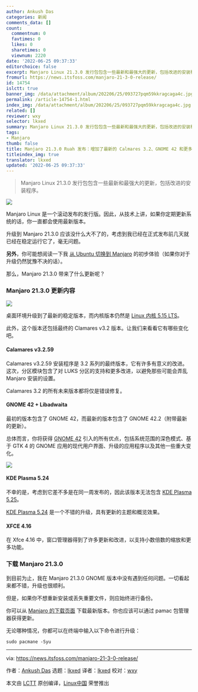 ```yaml
---
author: Ankush Das
categories: 新闻
comments_data: []
count:
  commentnum: 0
  favtimes: 0
  likes: 0
  sharetimes: 0
  viewnum: 2220
date: '2022-06-25 09:37:33'
editorchoice: false
excerpt: Manjaro Linux 21.3.0 发行包包含一些最新和最强大的更新，包括改进的安装程序。
fromurl: https://news.itsfoss.com/manjaro-21-3-0-release/
id: 14754
islctt: true
banner_img: /data/attachment/album/202206/25/093727pqm59kkragcaga4c.jpg
permalink: /article-14754-1.html
index_img: /data/attachment/album/202206/25/093727pqm59kkragcaga4c.jpg.thumb.jpg
related: []
reviewer: wxy
selector: lkxed
summary: Manjaro Linux 21.3.0 发行包包含一些最新和最强大的更新，包括改进的安装程序。
tags:
- Manjaro
thumb: false
title: Manjaro 21.3.0 Ruah 发布：增加了最新的 Calmares 3.2、GNOME 42 和更多升级
titleindex_img: true
translator: lkxed
updated: '2022-06-25 09:37:33'
---
```



> 
> Manjaro Linux 21.3.0 发行包包含一些最新和最强大的更新，包括改进的安装程序。
> 
> 
> 


![](/data/attachment/album/202206/25/093727pqm59kkragcaga4c.jpg)


Manjaro Linux 是一个滚动发布的发行版。因此，从技术上讲，如果你定期更新系统的话，你一直都会使用最新版本。


升级到 Manjaro 21.3.0 应该没什么大不了的，考虑到我已经在正式发布前几天就已经在稳定运行它了，毫无问题。


**另外**，你可能想阅读一下我 [从 Ubuntu 切换到 Manjaro](https://news.itsfoss.com/manjaro-linux-experience/) 的初步体验（如果你对于升级仍然犹豫不决的话）。


那么，Manjaro 21.3.0 带来了什么更新呢？


### Manjaro 21.3.0 更新内容


![](/data/attachment/album/202206/25/093733sr72m6fequ36fh7z.jpg)


桌面环境升级到了最新的稳定版本，而内核版本仍然是 [Linux 内核 5.15 LTS](https://news.itsfoss.com/linux-kernel-5-15-release/)。


此外，这个版本还包括最终的 Clamares v3.2 版本。让我们来看看它有哪些变化吧。


#### Calamares v3.2.59


Calamares v3.2.59 安装程序是 3.2 系列的最终版本，它有许多有意义的改进。这次，分区模块包含了对 LUKS 分区的支持和更多改进，以避免那些可能会弄乱 Manjaro 安装的设置。


Calamares 3.2 的所有未来版本都将仅是错误修复。


#### GNOME 42 + Libadwaita


最初的版本包含了 GNOME 42，而最新的版本包含了 GNOME 42.2（附带最新的更新）。


总体而言，你将获得 [GNOME 42](https://news.itsfoss.com/gnome-42-release/) 引入的所有优点，包括系统范围的深色模式、基于 GTK 4 的 GNOME 应用的现代用户界面、升级的应用程序以及其他一些重大变化。


![](/data/attachment/album/202206/25/093734kpzzz8six5pjjppx.png)


#### KDE Plasma 5.24


不幸的是，考虑到它差不多是在同一周发布的，因此该版本无法包含 [KDE Plasma 5.25](https://news.itsfoss.com/kde-plasma-5-25-release/)。


[KDE Plasma 5.24](https://news.itsfoss.com/kde-plasma-5-24-lts-release/) 是一个不错的升级，具有更新的主题和概览效果。


#### XFCE 4.16


在 Xfce 4.16 中，窗口管理器得到了许多更新和改进，以支持小数倍数的缩放和更多功能。


### 下载 Manjaro 21.3.0


到目前为止，我在 Manjaro 21.3.0 GNOME 版本中没有遇到任何问题。一切看起来都不错，升级也很顺利。


但是，如果你不想重新安装或丢失重要文件，则应始终进行备份。


你可以从 [Manjaro 的下载页面](https://manjaro.org/download/) 下载最新版本。你也应该可以通过 pamac 包管理器获得更新。


无论哪种情况，你都可以在终端中输入以下命令进行升级：



```
sudo pacmane -Syu

```



---


via: <https://news.itsfoss.com/manjaro-21-3-0-release/>


作者：[Ankush Das](https://news.itsfoss.com/author/ankush/) 选题：[lkxed](https://github.com/lkxed) 译者：[lkxed](https://github.com/lkxed) 校对：[wxy](https://github.com/wxy)


本文由 [LCTT](https://github.com/LCTT/TranslateProject) 原创编译，[Linux中国](https://linux.cn/) 荣誉推出